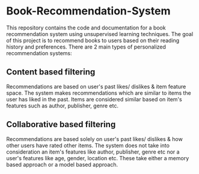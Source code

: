 # Book-Recommendation-System
This repository contains the code and documentation for a book recommendation system using unsupervised learning techniques. The goal of this project is to recommend books to users based on their reading history and preferences.
There are 2 main types of personalized recommendation systems:

## Content based filtering
Recommendations are based on user's past likes/ dislikes & item feature space. The system makes recommendations which are similar to items the user has liked in the past. Items are considered similar based on item's features such as author, publisher, genre etc.

## Collaborative based filtering
Recommendations are based solely on user's past likes/ dislikes & how other users have rated other items. The system does not take into consideration an item's features like author, publisher, genre etc nor a user's features like age, gender, location etc. These take either a memory based approach or a model based approach.
